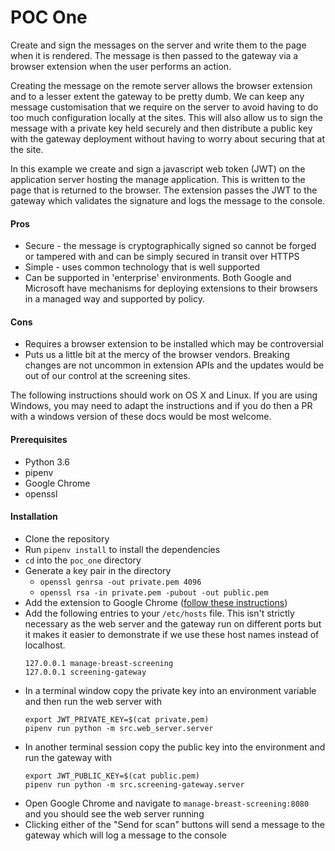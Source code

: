 POC One
=======

Create and sign the messages on the server and write them to the page when it is rendered. The message is then passed to the gateway via a browser extension when the user performs an action.

Creating the message on the remote server allows the browser extension and to a lesser extent the gateway to be pretty dumb. We can keep any message customisation that we require on the server to avoid having to do too much configuration locally at the sites. This will also allow us to sign the message with a private key held securely and then distribute a public key with the gateway deployment without having to worry about securing that at the site.

In this example we create and sign a javascript web token (JWT) on the application server hosting the manage application. This is written to the page that is returned to the browser. The extension passes the JWT to the gateway which validates the signature and logs the message to the console.

#### Pros

* Secure - the message is cryptographically signed so cannot be forged or tampered with and can be simply secured in transit over HTTPS
* Simple - uses common technology that is well supported
* Can be supported in 'enterprise' environments. Both Google and Microsoft have mechanisms for deploying extensions to their browsers in a managed way and supported by policy.

#### Cons
* Requires a browser extension to be installed which may be controversial
* Puts us a little bit at the mercy of the browser vendors. Breaking changes are not uncommon in extension APIs and the updates would be out of our control at the screening sites.

The following instructions should work on OS X and Linux. If you are using Windows, you may need to adapt the instructions and if you do then a PR with a windows version of these docs would be most welcome.

#### Prerequisites

* Python 3.6
* pipenv
* Google Chrome
* openssl

#### Installation

* Clone the repository
* Run `pipenv install` to install the dependencies
* `cd` into the `poc_one` directory
* Generate a key pair in the directory
    * `openssl genrsa -out private.pem 4096`
    * `openssl rsa -in private.pem -pubout -out public.pem`
* Add the extension to Google Chrome ([follow these instructions](https://developer.chrome.com/docs/extensions/get-started/tutorial/hello-world#load-unpacked))
* Add the following entries to your `/etc/hosts` file. This isn't strictly necessary as the web server and the gateway run on different ports but it makes it easier to demonstrate if we use these host names instead of localhost.
    ```
    127.0.0.1 manage-breast-screening
    127.0.0.1 screening-gateway
    ```
* In a terminal window copy the private key into an environment variable and then run the web server with 
    ```
    export JWT_PRIVATE_KEY=$(cat private.pem)
    pipenv run python -m src.web_server.server
    ```
* In another terminal session copy the public key into the environment and run the gateway with 
    ```
    export JWT_PUBLIC_KEY=$(cat public.pem)
    pipenv run python -m src.screening-gateway.server
    ```
* Open Google Chrome and navigate to `manage-breast-screening:8080` and you should see the web server running
* Clicking either of the "Send for scan" buttons will send a message to the gateway which will log a message to the console
